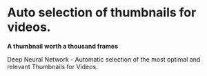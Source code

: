 # Auto selection of thumbnails for videos.

**A thumbnail worth a thousand frames**

Deep Neural Network - Automatic selection of the most optimal and relevant Thumbnails for Videos.



